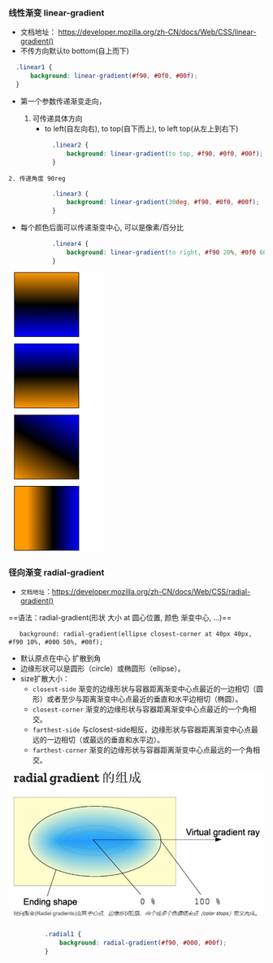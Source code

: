 ### 线性渐变 linear-gradient

* 文档地址： https://developer.mozilla.org/zh-CN/docs/Web/CSS/linear-gradient()
* 不传方向默认to bottom(自上而下)

``` css
  .linear1 {
      background: linear-gradient(#f90, #0f0, #00f);
  }
```

* 第一个参数传递渐变走向，

    1. 可传递具体方向
        - to left(自左向右), to top(自下而上), to left top(从左上到右下)  

    

``` css
            .linear2 {
                background: linear-gradient(to top, #f90, #0f0, #00f);
            }
```

    2. 传递角度 90reg

            

``` css
            .linear3 {
                background: linear-gradient(30deg, #f90, #0f0, #00f);
            }
```

    

* 每个颜色后面可以传递渐变中心, 可以是像素/百分比

``` css
            .linear4 {
                background: linear-gradient(to right, #f90 20%, #0f0 60%, #00f 100%);
            }
```

![](./image/1.png)

### 径向渐变 radial-gradient

* `文档地址`：https://developer.mozilla.org/zh-CN/docs/Web/CSS/radial-gradient()

==语法：radial-gradient(形状 大小 at 圆心位置, 颜色 渐变中心, ...)==

       background: radial-gradient(ellipse closest-corner at 40px 40px, #f90 10%, #000 50%, #00f);

* 默认原点在中心 扩散到角
* 边缘形状可以是圆形（circle）或椭圆形（ellipse）。
* size扩散大小：
    - `closest-side` 渐变的边缘形状与容器距离渐变中心点最近的一边相切（圆形）或者至少与距离渐变中心点最近的垂直和水平边相切（椭圆）。
    - `closest-corner` 渐变的边缘形状与容器距离渐变中心点最近的一个角相交。
    - `farthest-side` 与closest-side相反，边缘形状与容器距离渐变中心点最远的一边相切（或最远的垂直和水平边）。
    - `farthest-corner` 渐变的边缘形状与容器距离渐变中心点最远的一个角相交。

![](./image/2.png)

``` css
          .radial1 {
              background: radial-gradient(#f90, #000, #00f);
          }
```
